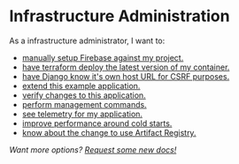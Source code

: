 # Infrastructure Administration

As a infrastructure administrator, I want to: 

 * [manually setup Firebase against my project.](firebase-manual-setup.md)
 * [have terraform deploy the latest version of my container.](terraform-latest.md)
 * [have Django know it's own host URL for CSRF purposes.](django-self-csrf.md)
 * [extend this example application.](extending-example.md)
 * [verify changes to this application.](testing-changes.md)
 * [perform management commands.](management-commands.md)
 * [see telemetry for my application.](opentelemetry.md)
 * [improve performance around cold starts.](cold-starts.md)
 * [know about the change to use Artifact Registry.](artifact-registry.md)


*Want more options? [Request some new docs!](https://github.com/GoogleCloudPlatform/avocano/issues/new/choose)*